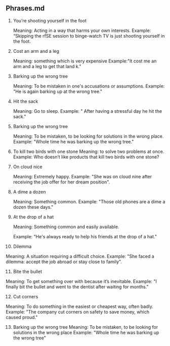 ## Phrases.md

1. You’re shooting yourself in the foot

   Meaning: Acting in a way that harms your own interests.
   Example: “Skipping the rfSE session to binge-watch TV is just shooting yourself in the foot.

2. Cost an arm and a leg

   Meaning: something which is very expensive
   Example:"It cost me an arm and a leg to get that land k."

3. Barking up the wrong tree

   Meaning: To be mistaken in one's accusations or assumptions.
   Example: "He is again barking up at the wrong tree."

4. Hit the sack

   Meaning: Go to sleep.
   Example: " After having a stressful day he hit the sack."

5. Barking up the wrong tree

   Meaning: To be mistaken, to be looking for solutions in the wrong place.
   Example: "Whole time he was barking up the wrong tree."

6. To kill two birds with one stone
   Meaning: to solve two problems at once.
   Example: Who doesn’t like products that kill two birds with one stone?

7. On cloud nice    

   Meaning: Extremely happy.
   Example: "She was on cloud nine after receiving the job offer for her dream position".

8. A dime a dozen

   Meaning: Something common.
   Example: "Those old phones are a dime a dozen these days."

9. At the drop of a hat

    Meaning: Something common and easily available.

    Example: "He's always ready to help his friends at the drop of a hat."

10. Dilemma   

   Meaning: A situation requiring a difficult choice.
   Example: "She faced a dilemma: accept the job abroad or stay close to family".

11. Bite the bullet

   Meaning: To get something over with because it’s inevitable.
   Example: "I finally bit the bullet and went to the dentist after waiting for months."

12. Cut corners

   Meaning: To do something in the easiest or cheapest way, often badly.
   Example: "The company cut corners on safety to save money, which caused proud."

13. Barking up the wrong tree
   Meaning: To be mistaken, to be looking for solutions in the wrong place
   Example: "Whole time he was barking up the wrong tree"



